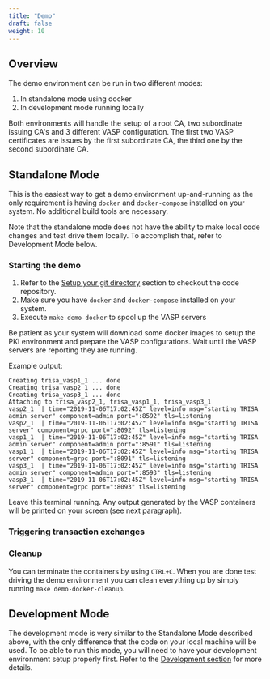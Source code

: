 ```yaml
---
title: "Demo"
draft: false
weight: 10
---
```


## Overview

The demo environment can be run in two different modes:

1. In standalone mode using docker
2. In development mode running locally

Both environments will handle the setup of a root CA, two subordinate issuing CA's and
3 different VASP configuration. The first two VASP certificates are issues by the first
subordinate CA, the third one by the second subordinate CA.

## Standalone Mode

This is the easiest way to get a demo environment up-and-running as the only requirement
is having `docker` and `docker-compose` installed on your system. No additional build tools
are necessary.

Note that the standalone mode does not have the ability to make local code changes and test
drive them locally. To accomplish that, refer to Development Mode below.

### Starting the demo

1. Refer to the [Setup your git directory](/contributing/documentation/) section to checkout the
code repository.
2. Make sure you have `docker` and `docker-compose` installed on your system.
3. Execute `make demo-docker` to spool up the VASP servers

Be patient as your system will download some docker images to setup the PKI environment and
prepare the VASP configurations. Wait until the VASP servers are reporting they are running.

Example output:

```
Creating trisa_vasp1_1 ... done
Creating trisa_vasp2_1 ... done
Creating trisa_vasp3_1 ... done
Attaching to trisa_vasp2_1, trisa_vasp1_1, trisa_vasp3_1
vasp2_1  | time="2019-11-06T17:02:45Z" level=info msg="starting TRISA admin server" component=admin port=":8592" tls=listening
vasp2_1  | time="2019-11-06T17:02:45Z" level=info msg="starting TRISA server" component=grpc port=":8092" tls=listening
vasp1_1  | time="2019-11-06T17:02:45Z" level=info msg="starting TRISA admin server" component=admin port=":8591" tls=listening
vasp1_1  | time="2019-11-06T17:02:45Z" level=info msg="starting TRISA server" component=grpc port=":8091" tls=listening
vasp3_1  | time="2019-11-06T17:02:45Z" level=info msg="starting TRISA admin server" component=admin port=":8593" tls=listening
vasp3_1  | time="2019-11-06T17:02:45Z" level=info msg="starting TRISA server" component=grpc port=":8093" tls=listening
```

Leave this terminal running. Any output generated by the VASP containers will be printed on your screen (see next paragraph).

### Triggering transaction exchanges


### Cleanup

You can terminate the containers by using `CTRL+C`. When you are done test driving the demo environment you can clean
everything up by simply running `make demo-docker-cleanup`.


## Development Mode

The development mode is very similar to the Standalone Mode described above, with the only difference that the code on your
local machine will be used. To be able to run this mode, you will need to have your development environment setup properly first.
Refer to the [Development section](/getting_started/dev/) for more details.

